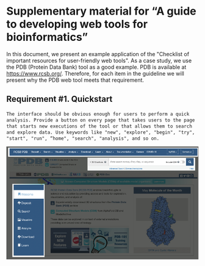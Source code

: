# Supplementary material for “A guide to developing web tools for bioinformatics”

In this document, we present an example application of the "Checklist of important resources for user-friendly web tools".
As a case study, we use the PDB (Protein Data Bank) tool as a good example. PDB is available at https://www.rcsb.org/.
Therefore, for each item in the guideline we will present why the PDB web tool meets that requirement.

## Requirement #1. Quickstart

~~~
The interface should be obvious enough for users to perform a quick analysis. Provide a button on every page that takes users to the page that starts new executions of the tool or that allows them to search and explore data. Use keywords like "new", "explore", "begin", "try", "start", "run", “home", "search", "analysis", and so on.
~~~

<img src="data/01.png">
